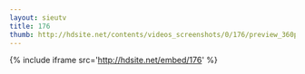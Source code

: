 ```yaml
---
layout: sieutv
title: 176
thumb: http://hdsite.net/contents/videos_screenshots/0/176/preview_360p.mp4.jpg
---
```

{% include iframe src='http://hdsite.net/embed/176' %}
 
